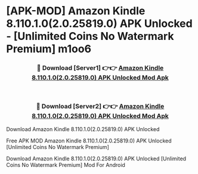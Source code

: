 # [APK-MOD] Amazon Kindle 8.110.1.0(2.0.25819.0) APK Unlocked - [Unlimited Coins No Watermark Premium] m1oo6



<div align="center">
<h3>🔴 Download [Server1] 👉👉 <a href="https://momento.my/?title=Amazon_Kindle_8.110.1.0(2.0.25819.0)_APK_Unlocked">Amazon Kindle 8.110.1.0(2.0.25819.0) APK Unlocked Mod Apk</a></h3><br>

<h3>🔴 Download [Server2] 👉👉 <a href="https://momento.my/?title=Amazon_Kindle_8.110.1.0(2.0.25819.0)_APK_Unlocked">Amazon Kindle 8.110.1.0(2.0.25819.0) APK Unlocked Mod Apk</a></h3>
</div>



Download Amazon Kindle 8.110.1.0(2.0.25819.0) APK Unlocked 

Free APK MOD Amazon Kindle 8.110.1.0(2.0.25819.0) APK Unlocked [Unlimited Coins No Watermark Premium]

Download Amazon Kindle 8.110.1.0(2.0.25819.0) APK Unlocked [Unlimited Coins No Watermark Premium] Mod For Android
